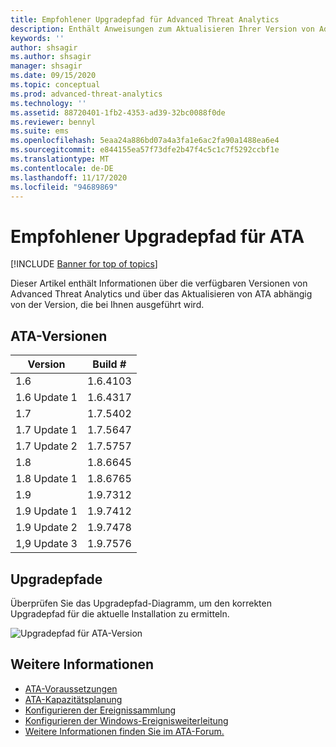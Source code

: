 ```yaml
---
title: Empfohlener Upgradepfad für Advanced Threat Analytics
description: Enthält Anweisungen zum Aktualisieren Ihrer Version von Advanced Threat Analytics (ATA).
keywords: ''
author: shsagir
ms.author: shsagir
manager: shsagir
ms.date: 09/15/2020
ms.topic: conceptual
ms.prod: advanced-threat-analytics
ms.technology: ''
ms.assetid: 88720401-1fb2-4353-ad39-32bc0088f0de
ms.reviewer: bennyl
ms.suite: ems
ms.openlocfilehash: 5eaa24a886bd07a4a3fa1e6ac2fa90a1488ea6e4
ms.sourcegitcommit: e844155ea57f73dfe2b47f4c5c1c7f5292ccbf1e
ms.translationtype: MT
ms.contentlocale: de-DE
ms.lasthandoff: 11/17/2020
ms.locfileid: "94689869"
---
```

# <a name="recommended-upgrade-path-for-ata"></a>Empfohlener Upgradepfad für ATA

[!INCLUDE [Banner for top of topics](includes/banner.md)]

Dieser Artikel enthält Informationen über die verfügbaren Versionen von Advanced Threat Analytics und über das Aktualisieren von ATA abhängig von der Version, die bei Ihnen ausgeführt wird.

## <a name="ata-versions"></a>ATA-Versionen

|Version|Build #|
|----|----|
|1.6|1.6.4103|
|1.6 Update 1|1.6.4317|
|1.7|1.7.5402|
|1.7 Update 1|1.7.5647|
|1.7 Update 2|1.7.5757|
|1.8|1.8.6645|
|1.8 Update 1|1.8.6765|
|1.9|1.9.7312|
|1.9 Update 1|1.9.7412|
|1.9 Update 2|1.9.7478|
|1,9 Update 3|1.9.7576|

## <a name="upgrade-paths"></a>Upgradepfade

Überprüfen Sie das Upgradepfad-Diagramm, um den korrekten Upgradepfad für die aktuelle Installation zu ermitteln.

![Upgradepfad für ATA-Version](media/upgrade-path-ata.png)

## <a name="see-also"></a>Weitere Informationen

- [ATA-Voraussetzungen](ata-prerequisites.md)
- [ATA-Kapazitätsplanung](ata-capacity-planning.md)
- [Konfigurieren der Ereignissammlung](configure-event-collection.md)
- [Konfigurieren der Windows-Ereignisweiterleitung](configure-event-collection.md)
- [Weitere Informationen finden Sie im ATA-Forum.](https://social.technet.microsoft.com/Forums/security/home?forum=mata)
